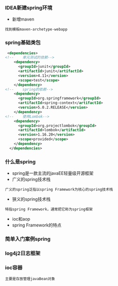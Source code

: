 ### IDEA新建spring环境
+ 新增maven
```
找到模板maven-archetype-webapp
```
### spring基础类包
```xml
 <dependencies>
<!--    单元测试的依赖-->
    <dependency>
      <groupId>junit</groupId>
      <artifactId>junit</artifactId>
      <version>4.11</version>
      <scope>test</scope>
    </dependency>
<!--    spring的依赖-->
    <dependency>
      <groupId>org.springframework</groupId>
      <artifactId>spring-context</artifactId>
      <version>5.0.2.RELEASE</version>
    </dependency>
<!--    使用Lombok-->
    <dependency>
      <groupId>org.projectlombok</groupId>
      <artifactId>lombok</artifactId>
      <version>1.16.20</version>
      <scope>provided</scope>
    </dependency>
  </dependencies>
```



### 什么是spring
+ spring是一款主流的javaEE轻量级开源框架
+ 广义的spring技术栈
```
广义的spring泛指以spring Framework为核心的spring技术栈
```
+ 狭义的spring技术栈
```
特指spring Framework，通常把它称为spring框架
```
+ ioc和aop
+ spring Framework的特点

### 简单入门案例spring

### log4j2日志框架

### ioc容器
```
主要是存放管理javaBean对象
```